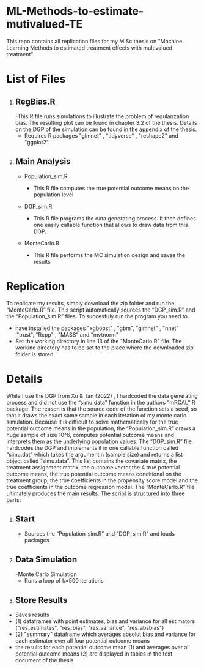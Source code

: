 # ML-Methods-to-estimate-mutivalued-TE
This repo contains all replication files for my M.Sc thesis on "Machine Learning Methods to estimated treatment effects with multivalued treatment". 

# List of Files

1. ## RegBias.R
   -This R file runs simulations to illustrate the problem of regularization bias. The resulting plot can be found in chapter 3.2 of the thesis. Details on the DGP of the simulation can be found in the appendix of the thesis.
   - Requires R packages "glmnet" , "tidyverse" , "reshape2" and "ggplot2"
3. ## Main Analysis
   - Population_sim.R
        - This R file computes the true potential outcome means on the population level
   - DGP_sim.R
        - This R file programs the data generating process. It then defines one easily callable function that allows to draw data from this DGP.

   - MonteCarlo.R
        - This R file performs the MC simulation design and saves the results

# Replication 
To replicate my results, simply download the zip folder and run the “MonteCarlo.R” file. This script automatically sources the “DGP_sim.R” and the “Population_sim.R” files. To succesfuly run the program you need to 
- have installed the packages "xgboost" , "gbm", "glmnet" , "nnet" ,"trust", "Rcpp" , "MASS" and "mvtnorm"
- Set the working directory in line 13 of the "MonteCarlo.R" file. The workind directory has to be set to the place where the downloaded zip folder is stored

# Details
While I use the DGP from Xu & Tan (2022) ,  I hardcoded the data generating process and did not use the “simu.data” function in the authors “mRCAL” R package. The reason is that the source code of the function sets a seed, so that it draws the exact same sample in each iteration of my monte carlo simulation. Because it is difficult to solve mathematically for the true potential outcome means in the population, the “Population_sim.R” draws a huge sample of size 10^6, computes potential outcome means and interprets them as the underlying population values. The “DGP_sim.R” file hardcodes the DGP and implements it in one callable function called “simu.dat” which takes the argument n (sample size) and returns a list object called “simu.data”. This list contains the covariate matrix, the treatment assignment matrix, the outcome vector,the 4 true potential outcome means, the true potential outcome means conditional on the treatment group, the true coefficients in the propensity score model and the true coefficients in the outcome regression model.
The “MonteCarlo.R” file ultimately produces the main results. The script is structured into three parts:
1. ## Start
   - Sources the “Population_sim.R” and “DGP_sim.R” and loads packages 
2. ## Data Simulation
   -Monte Carlo Simulation
   - Runs a loop of k=500 iterations
3. ## Store Results
  - Saves results
  - (1) dataframes with point estimates, bias and variance for all estimators ("res_estimates", "res_bias", "res_variance", "res_absbias")
  - (2) "summary" dataframe which averages absolut bias and variance for each estimator over all four potential outcome means
  - the results for each potential outcome mean (1) and averages over all potential outcome means (2) are displayed in tables in the text document of the thesis
